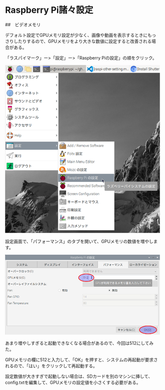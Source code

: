 # Raspberry Pi諸々設定

##　ビデオメモリ

デフォルト設定でGPUメモリ設定が少なく、画像や動画を表示するときにもっさりしたりするので、GPUメモリをより大きな数値に設定すると改善される場合がある。

「ラスパイマーク」ー>「設定」ー>「Raspberry Piの設定」の順をクリック。

![](./img/RaspberryPisSetting.png)

設定画面で、「パフォーマンス」のタブを開いて、GPUメモリの数値を増やします。

![](./img/GPUMem-setting.png)

あまり増やしすぎると起動できなくなる場合があるので、今回は512にしてみた。

GPUメモリの欄に512と入力して、「OK」を押すと、システムの再起動が要求されるので、「はい」をクリックして再起動する。

設定数値が大きすぎで起動しない場合は、SDカードを別のマシンに挿して、config.txtを編集して、GPUメモリの設定値を小さくする必要がある。

